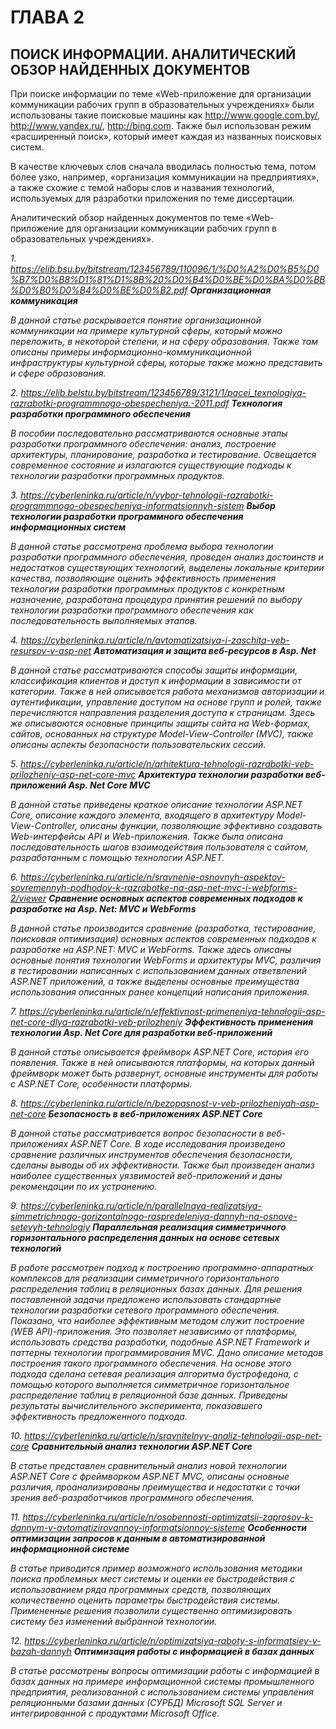 # ГЛАВА 2 
## ПОИСК ИНФОРМАЦИИ. АНАЛИТИЧЕСКИЙ ОБЗОР НАЙДЕННЫХ ДОКУМЕНТОВ
При поиске информации по теме «Web-приложение для организации коммуникации рабочих групп в образовательных учреждениях» были использованы такие поисковые машины как http://www.google.com.by/, http://www.yandex.ru/, http://bing.com. Также был использован режим «расширенный поиск», который имеет каждая из названных поисковых систем.

В качестве ключевых слов сначала вводилась полностью тема, потом более узко, например, «организация коммуникации на предприятиях», а также схожие с темой наборы слов и названия технологий, используемых для разработки приложения по теме диссертации.

Аналитический обзор найденных документов по теме «Web-приложение для организации коммуникации рабочих групп в образовательных учреждениях».

_1. https://elib.bsu.by/bitstream/123456789/110096/1/%D0%A2%D0%B5%D0%B7%D0%B8%D1%81%D1%8B%20%D0%B4%D0%BE%D0%BA%D0%BB%D0%B0%D0%B4%D0%BE%D0%B2.pdf **Организационная коммуникация**_

_В данной статье раскрывается понятие организационной коммуникации на примере культурной сферы, который можно переложить, в некоторой степени, и на сферу образования. Также там описаны примеры информационно-коммуникационной инфраструктуры культурной сферы, которые также можно представить и сфере образования._

_2. https://elib.belstu.by/bitstream/123456789/3121/1/pacei_texnologiya-razrabotki-programmnogo-obespecheniya.-2011.pdf **Технология разработки программного обеспечения**_

_В пособии последовательно рассматриваются основные этапы разработки программного обеспечения: анализ, построение архитектуры, планирование, разработка и тестирование. Освещается современное состояние и излагаются существующие подходы к технологии разработки программных продуктов._

_3. https://cyberleninka.ru/article/n/vybor-tehnologii-razrabotki-programmnogo-obespecheniya-informatsionnyh-sistem **Выбор технологии разработки программного обеспечения информационных систем**_

_В данной статье рассмотрена проблема выбора технологии разработки программного обеспечения, проведен анализ достоинств и недостатков существующих технологий, выделены локальные критерии качества, позволяющие оценить эффективность применения технологии разработки программных продуктов с конкретным назначение, разработана процедура принятия решений по выбору технологии разработки программного обеспечения как последовательность выполняемых этапов._

_4. https://cyberleninka.ru/article/n/avtomatizatsiya-i-zaschita-veb-resursov-v-asp-net **Автоматизация и защита веб-ресурсов в Asp. Net**_

_В данной статье рассматриваются способы защиты информации, классификация клиентов и доступ к информации в зависимости от категории. Также в ней описывается работа механизмов авторизации и аутентификации, управление доступом на основе групп и ролей, также перечисляются направления разделения доступа к страницам. Здесь же описываются основные принципы защиты сайта на Web-формах, сайтов, основанных на структуре Model-View-Controller (MVC), также описаны аспекты безопасности пользовательских сессий._

_5. https://cyberleninka.ru/article/n/arhitektura-tehnologii-razrabotki-veb-prilozheniy-asp-net-core-mvc **Архитектура технологии разработки веб-приложений Asp. Net Core MVC**_

_В данной статье приведены краткое описание технологии ASP.NET Core, описание каждого элемента, входящего в архитектуру Model-View-Controller, описаны функции, позволяющие эффективно создавать Web-интерфейсы API и Web-приложения. Также была описана последовательность шагов взаимодействия пользователя с сайтом, разработанным с помощью технологии ASP.NET._

_6. https://cyberleninka.ru/article/n/sravnenie-osnovnyh-aspektov-sovremennyh-podhodov-k-razrabotke-na-asp-net-mvc-i-webforms-2/viewer **Сравнение основных аспектов современных подходов к разработке на Asp. Net: MVC и WebForms**_

_В данной статье производится сравнение (разработка, тестирование, поисковая оптимизация) основных аспектов современных подходов к разработке на ASP.NET: MVC и WebForms. Также здесь описаны основные понятия технологии WebForms и архитектуры MVC, различия в тестировании написанных с использованием данных ответвлений ASP.NET приложений, а также выделены основные преимущества использования описанных ранее концепций написания приложения._


_7. https://cyberleninka.ru/article/n/effektivnost-primeneniya-tehnologii-asp-net-core-dlya-razrabotki-veb-prilozheniy **Эффективность применения технологии Asp. Net Core для разработки веб-приложений**_

_В данной статье описывается фреймворк ASP.NET Core, история его появления. Также в ней описываются платформы, на которых данный фреймворк может быть развернут, основные инструменты для работы с ASP.NET Core, особенности платформы._

_8. https://cyberleninka.ru/article/n/bezopasnost-v-veb-prilozheniyah-asp-net-core **Безопасность в веб-приложениях ASP.NET Core**_

_В данной статье рассматривается вопрос безопасности в веб-приложениях ASP.NET Core. В ходе исследования произведено сравнение различных инструментов обеспечения безопасности, сделаны выводы об их эффективности. Также был произведен анализ наиболее существенных уязвимостей веб-приложений и даны рекомендации по их устранению._

_9. https://cyberleninka.ru/article/n/parallelnaya-realizatsiya-simmetrichnogo-gorizontalnogo-raspredeleniya-dannyh-na-osnove-setevyh-tehnologiy **Параллельная реализация симметричного горизонтального распределения данных на основе сетевых технологий**_

_В работе рассмотрен подход к построению программно-аппаратных комплексов для реализации симметричного горизонтального распределения таблиц в реляционных базах данных. Для решения поставленной задачи предложено использовать стандартные технологии разработки сетевого программного обеспечения. Показано, что наиболее эффективным методом служит построение (WEB API)-приложения. Это позволяет независимо от платформы, использовать средства разработки, подобные ASP.NET Framework и паттерны технологии программирования MVC. Дано описание методов построения такого программного обеспечения. На основе этого подхода сделана сетевая реализация алгоритма бустрофедона, с помощью которого выполняется симметричное горизонтальное распределение таблиц в реляционной базе данных. Приведены результаты вычислительного эксперимента, показавшего эффективность предложенного подхода._

_10. https://cyberleninka.ru/article/n/sravnitelnyy-analiz-tehnologii-asp-net-core **Сравнительный анализ технологии ASP.NET Core**_

_В статье представлен сравнительный анализ новой технологии ASP.NET Core c фреймворком ASP.NET MVC, описаны основные различия, проанализированы преимущества и недостатки с точки зрения веб-разработчиков программного обеспечения._

_11. https://cyberleninka.ru/article/n/osobennosti-optimizatsii-zaprosov-k-dannym-v-avtomatizirovannoy-informatsionnoy-sisteme **Особенности оптимизации запросов к данным в автоматизированной информационной системе**_

_В статье приводится пример возможного использования методики поиска проблемных мест системы и оценки ее быстродействия с использованием ряда программных средств, позволяющих количественно оценить параметры быстродействия системы. Примененные решения позволили существенно оптимизировать систему без изменений выбранной технологии._

_12. https://cyberleninka.ru/article/n/optimizatsiya-raboty-s-informatsiey-v-bazah-dannyh **Оптимизация работы с информацией в базах данных**_

_В статье рассмотрены вопросы оптимизации работы с информацией в базах данных на примере информационной системы промышленного предприятия, реализованной с использованием системы управления реляционными базами данных (СУРБД) Microsoft SQL Server и интегрированной с продуктами Microsoft Office._
